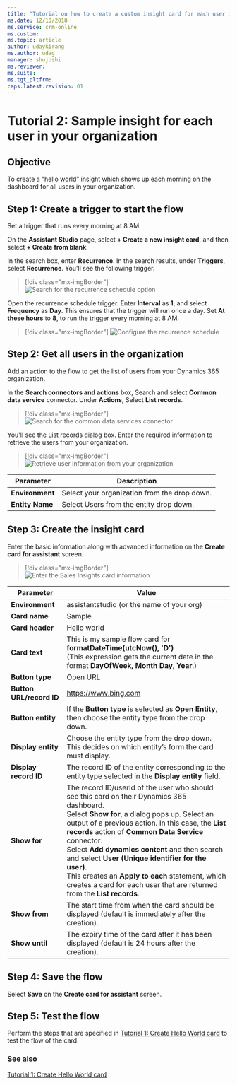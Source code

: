 ```yaml
---
title: "Tutorial on how to create a custom insight card for each user in an org for Dynamics 365 Sales Insights | MicrosoftDocs"
ms.date: 12/10/2018
ms.service: crm-online
ms.custom: 
ms.topic: article
author: udaykirang
ms.author: udag
manager: shujoshi
ms.reviewer: 
ms.suite: 
ms.tgt_pltfrm: 
caps.latest.revision: 01
---
```


# Tutorial 2: Sample insight for each user in your organization 

## Objective

To create a “hello world” insight which shows up each morning on the dashboard for all users in your organization. 

## Step 1: Create a trigger to start the flow

Set a trigger that runs every morning at 8 AM.

On the **Assistant Studio** page, select **+ Create a new insight card**, and then select **+ Create from blank**.

In the search box, enter **Recurrence**. In the search results, under **Triggers**, select **Recurrence**. You'll see the following trigger.

> [!div class="mx-imgBorder"]
> ![Search for the recurrence schedule option](media/assistant-tutorial-1-recurrence-search.png "Search for the recurrence schedule option")

Open the recurrence schedule trigger. Enter **Interval** as **1**, and select **Frequency** as **Day**. This ensures that the trigger will run once a day. Set **At these hours** to **8**, to run the trigger every morning at 8 AM.

> [!div class="mx-imgBorder"]
> ![Configure the recurrence schedule](media/assistant-tutorial-1-recurrence-settings.png "Configure the recurrence schedule")

## Step 2: Get all users in the organization

Add an action to the flow to get the list of users from your Dynamics 365 organization.

In the **Search connectors and actions** box, Search and select **Common data service** connector. Under **Actions**, Select **List records**.


> [!div class="mx-imgBorder"]
> ![Search for the common data services connector](media/assistant-tutorial-2-search-common-data-services.png "Search for the common data services connector")

You'll see the List records dialog box. Enter the required information to retrieve the users from your organization.

> [!div class="mx-imgBorder"]
> ![Retrieve user information from your organization](media/assistant-tutorial-2-list-records-retrieve-users.png "Retrieve user information from your organization")

| Parameter | Description |
|-----------|-------------|
| **Environment** | Select your organization from the drop down.|
| **Entity Name** | Select Users from the entity drop down. |

## Step 3: Create the insight card

Enter the basic information along with advanced information on the **Create card for assistant** screen. 

> [!div class="mx-imgBorder"]
> ![Enter the Sales Insights card information](media/assistant-tutorial-2-insights-card-information.png "Enter the Sales Insights card information")

| Parameter | Value |
|-----------|-------|
| **Environment** | assistantstudio (or the name of your org)|
| **Card name** | Sample |
| **Card header** | Hello world |
| **Card text** | This is my sample flow card for **formatDateTime(utcNow(), 'D')**<br>(This expression gets the current date in the format **DayOfWeek, Month Day, Year**.)  |
| **Button type** | Open URL |
| **Button URL/record ID** | https://www.bing.com |
| **Button entity**| If the **Button type** is selected as **Open Entity**, then choose the entity type from the drop down. |
| **Display entity** | Choose the entity type from the drop down. This decides on which entity’s form the card must display. |
| **Display record ID** | The record ID of the entity corresponding to the entity type selected in the **Display entity** field. |
| **Show for** | The record ID/userId of the user who should see this card on their Dynamics 365 dashboard.<br> Select **Show for**, a dialog pops up. Select an output of a previous action. In this case, the **List records** action of **Common Data Service** connector.<br> Select **Add dynamics content** and then search and select **User (Unique identifier for the user)**.<br> This creates an **Apply to each** statement, which creates a card for each user that are returned from the **List records**.|
| **Show from** | The start time from when the card should be displayed (default is immediately after the creation). |
| **Show until** | The expiry time of the card after it has been displayed (default is 24 hours after the creation). |

## Step 4: Save the flow

Select **Save** on the **Create card for assistant** screen.

## Step 5: Test the flow

Perform the steps that are specified in [Tutorial 1: Create Hello World card](assistant-tutorial1.md) to test the flow of the card. 


### See also

[Tutorial 1: Create Hello World card](assistant-tutorial1.md)